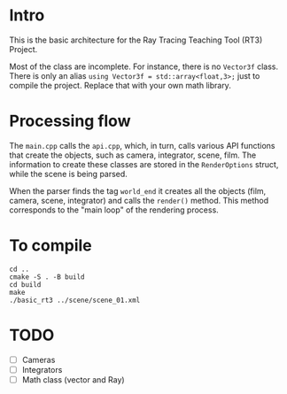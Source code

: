 # Intro

This is the basic architecture for the Ray Tracing Teaching Tool (RT3) Project.

Most of the class are incomplete. For instance, there is no `Vector3f` class.
There is only an alias `using Vector3f = std::array<float,3>;` just to compile the project.
Replace that with your own math library.

# Processing flow

The `main.cpp` calls the `api.cpp`, which, in turn, calls various API functions that create the objects, such as camera, integrator, scene, film.
The information to create these classes are stored in the `RenderOptions` struct, while the scene is being parsed.

When the parser finds the tag `world_end` it creates all the objects (film, camera, scene, integrator) and calls the `render()` method.
This method corresponds to the "main loop" of the rendering process.

# To compile

```
cd ..
cmake -S . -B build
cd build
make
./basic_rt3 ../scene/scene_01.xml
```

# TODO

+ [ ] Cameras
+ [ ] Integrators
+ [ ] Math class (vector and Ray)
